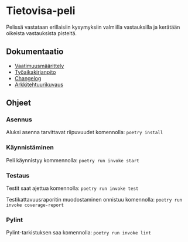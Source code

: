 # Tietovisa-peli
Pelissä vastataan erillaisiin kysymyksiin valmiilla vastauksilla ja kerätään oikeista vastauksista pisteitä.

## Dokumentaatio
- [Vaatimuusmäärittely](https://github.com/ttuukka/ot-harjoitustyo/blob/master/dokumentaatio/vaatimusmaarittely.md)
- [Työaikakirjanpito](https://github.com/ttuukka/ot-harjoitustyo/blob/master/dokumentaatio/tuntikirjanpito.md)
- [Changelog](https://github.com/ttuukka/ot-harjoitustyo/blob/master/dokumentaatio/changelog.md)
- [Arkkitehtuurikuvaus](https://github.com/ttuukka/ot-harjoitustyo/blob/master/dokumentaatio/arkkitehtuuri.md)
## Ohjeet

### Asennus
Aluksi asenna tarvittavat riipuvuudet komennolla:
`poetry install`

### Käynnistäminen
Peli käynnistyy kommennolla:
`poetry run invoke start`

### Testaus
Testit saat ajettua komennolla:
`poetry run invoke test`

Testikattavuusraporitin muodostaminen onnistuu komennolla:
`poetry run invoke coverage-report`

### Pylint
Pylint-tarkistuksen saa komennolla:
`poetry run invoke lint`

